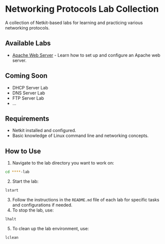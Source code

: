 # Networking Protocols Lab Collection
 A collection of Netkit-based labs for learning and practicing various networking protocols.

## Available Labs
  - [Apache Web Server](apache-lab/README.md) - Learn how to set up and configure an Apache web server.

## Coming Soon
  - DHCP Server Lab
  - DNS Server Lab
  - FTP Server Lab
  - ...

## Requirements
  - Netkit installed and configured.
  - Basic knowledge of Linux command line and networking concepts.

## How to Use
  1. Navigate to the lab directory you want to work on:
```bash
cd ****-lab
```
  2. Start the lab:
```bash
lstart
```
  3. Follow the instructions in the `README.md` file of each lab for specific tasks and configurations if needed.
  4. To stop the lab, use:
```bash
lhalt
```
  5. To clean up the lab environment, use:
```bash
lclean
```
